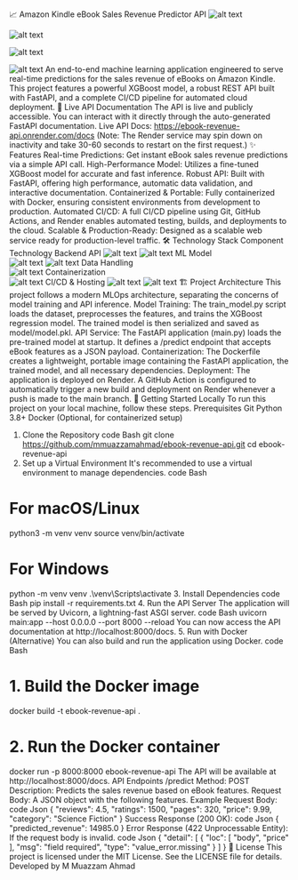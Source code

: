 📈 Amazon Kindle eBook Sales Revenue Predictor API
![alt text](https://img.shields.io/github/actions/workflow/status/mmuazzamahmad/ebook-revenue-api/main.yml?style=for-the-badge&logo=githubactions&logoColor=white&label=CI/CD)

![alt text](https://img.shields.io/badge/Deployment-Render-46E3B7?style=for-the-badge&logo=render)

![alt text](https://img.shields.io/badge/License-MIT-yellow.svg?style=for-the-badge)

![alt text](https://img.shields.io/badge/Framework-FastAPI-05998b?style=for-the-badge&logo=fastapi)
An end-to-end machine learning application engineered to serve real-time predictions for the sales revenue of eBooks on Amazon Kindle. This project features a powerful XGBoost model, a robust REST API built with FastAPI, and a complete CI/CD pipeline for automated cloud deployment.
🚀 Live API Documentation
The API is live and publicly accessible. You can interact with it directly through the auto-generated FastAPI documentation.
Live API Docs: https://ebook-revenue-api.onrender.com/docs
(Note: The Render service may spin down on inactivity and take 30-60 seconds to restart on the first request.)
✨ Features
Real-time Predictions: Get instant eBook sales revenue predictions via a simple API call.
High-Performance Model: Utilizes a fine-tuned XGBoost model for accurate and fast inference.
Robust API: Built with FastAPI, offering high performance, automatic data validation, and interactive documentation.
Containerized & Portable: Fully containerized with Docker, ensuring consistent environments from development to production.
Automated CI/CD: A full CI/CD pipeline using Git, GitHub Actions, and Render enables automated testing, builds, and deployments to the cloud.
Scalable & Production-Ready: Designed as a scalable web service ready for production-level traffic.
🛠️ Technology Stack
Component	Technology
Backend API	
![alt text](https://img.shields.io/badge/Python-3776AB?logo=python&logoColor=white)
![alt text](https://img.shields.io/badge/FastAPI-05998b?logo=fastapi)
ML Model	
![alt text](https://img.shields.io/badge/XGBoost-006400?logo=xgboost&logoColor=white)
![alt text](https://img.shields.io/badge/scikit--learn-F7931E?logo=scikit-learn)
Data Handling	
![alt text](https://img.shields.io/badge/Pandas-150458?logo=pandas)
Containerization	
![alt text](https://img.shields.io/badge/Docker-2496ED?logo=docker&logoColor=white)
CI/CD & Hosting	
![alt text](https://img.shields.io/badge/GitHub%20Actions-2088FF?logo=github-actions)
![alt text](https://img.shields.io/badge/Render-46E3B7?logo=render)
🏗️ Project Architecture
This project follows a modern MLOps architecture, separating the concerns of model training and API inference.
Model Training: The train_model.py script loads the dataset, preprocesses the features, and trains the XGBoost regression model. The trained model is then serialized and saved as model/model.pkl.
API Service: The FastAPI application (main.py) loads the pre-trained model at startup. It defines a /predict endpoint that accepts eBook features as a JSON payload.
Containerization: The Dockerfile creates a lightweight, portable image containing the FastAPI application, the trained model, and all necessary dependencies.
Deployment: The application is deployed on Render. A GitHub Action is configured to automatically trigger a new build and deployment on Render whenever a push is made to the main branch.
🏁 Getting Started Locally
To run this project on your local machine, follow these steps.
Prerequisites
Git
Python 3.8+
Docker (Optional, for containerized setup)
1. Clone the Repository
code
Bash
git clone https://github.com/mmuazzamahmad/ebook-revenue-api.git
cd ebook-revenue-api
2. Set up a Virtual Environment
It's recommended to use a virtual environment to manage dependencies.
code
Bash
# For macOS/Linux
python3 -m venv venv
source venv/bin/activate

# For Windows
python -m venv venv
.\venv\Scripts\activate
3. Install Dependencies
code
Bash
pip install -r requirements.txt
4. Run the API Server
The application will be served by Uvicorn, a lightning-fast ASGI server.
code
Bash
uvicorn main:app --host 0.0.0.0 --port 8000 --reload
You can now access the API documentation at http://localhost:8000/docs.
5. Run with Docker (Alternative)
You can also build and run the application using Docker.
code
Bash
# 1. Build the Docker image
docker build -t ebook-revenue-api .

# 2. Run the Docker container
docker run -p 8000:8000 ebook-revenue-api
The API will be available at http://localhost:8000/docs.
API Endpoints
/predict
Method: POST
Description: Predicts the sales revenue based on eBook features.
Request Body: A JSON object with the following features.
Example Request Body:
code
Json
{
  "reviews": 4.5,
  "ratings": 1500,
  "pages": 320,
  "price": 9.99,
  "category": "Science Fiction"
}
Success Response (200 OK):
code
Json
{
  "predicted_revenue": 14985.0
}
Error Response (422 Unprocessable Entity): If the request body is invalid.
code
Json
{
  "detail": [
    {
      "loc": [
        "body",
        "price"
      ],
      "msg": "field required",
      "type": "value_error.missing"
    }
  ]
}
📜 License
This project is licensed under the MIT License. See the LICENSE file for details.
Developed by M Muazzam Ahmad

